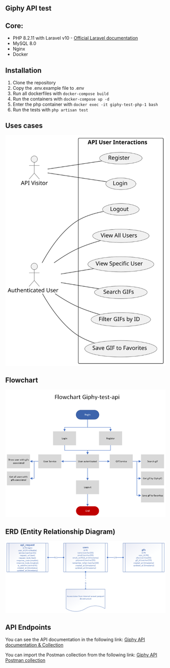 

## Giphy API test

## Core:

* PHP 8.2.11 with Laravel v10 - <a href="https://laravel.com" target="_blank">Official Laravel documentation</a>
* MySQL 8.0
* Nginx
* Docker


## Installation

1. Clone the repository
2. Copy the .env.example file to .env
3. Run all dockerfiles with `docker-compose build`
4. Run the containers with `docker-compose up -d`
5. Enter the php container with `docker exec -it giphy-test-php-1 bash`
6. Run the tests with `php artisan test`

## Uses cases
![](readme/use_cases_diagram.svg)

## Flowchart
![](readme/flowchart-2.png)

## ERD (Entity Relationship Diagram)
![](readme/Giphy-test-erd.png)

## API Endpoints
You can see the API documentation in the following link:
<a href="https://elements.getpostman.com/redirect?entityId=29049429-6937f0bb-4739-4078-ab7e-f90fca43e0c8&entityType=collection" target="_blank">Giphy API documentation & Collection</a>

You can import the Postman collection from the following link:
<a href="https://api.postman.com/collections/29049429-6937f0bb-4739-4078-ab7e-f90fca43e0c8?access_key=PMAT-01HVVZR13FE21Q9HVWQT97NRE0" target="_blank">Giphy API Postman collection</a>

